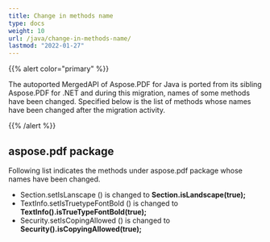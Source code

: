```yaml
---
title: Change in methods name
type: docs
weight: 10
url: /java/change-in-methods-name/
lastmod: "2022-01-27"
---
```


{{% alert color="primary" %}}

The autoported MergedAPI of Aspose.PDF for Java is ported from its sibling Aspose.PDF for .NET and during this migration, names of some methods have been changed. Specified below is the list of methods whose names have been changed after the migration activity.

{{% /alert %}}

## aspose.pdf package

Following list indicates the methods under aspose.pdf package whose names have been changed.

- Section.setIsLanscape () is changed to **Section.isLandscape(true);**
- TextInfo.setIsTruetypeFontBold () is changed to **TextInfo().isTrueTypeFontBold(true);**
- Security.setIsCopingAllowed () is changed to **Security().isCopyingAllowed(true);**
